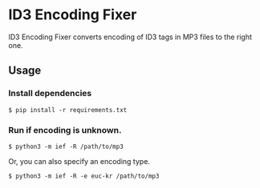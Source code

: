 # ID3 Encoding Fixer
ID3 Encoding Fixer converts encoding of ID3 tags in MP3 files to the right one.


## Usage
### Install dependencies
```
$ pip install -r requirements.txt
```
### Run if encoding is unknown.
```
$ python3 -m ief -R /path/to/mp3
```
Or, you can also specify an encoding type.
```
$ python3 -m ief -R -e euc-kr /path/to/mp3
```
